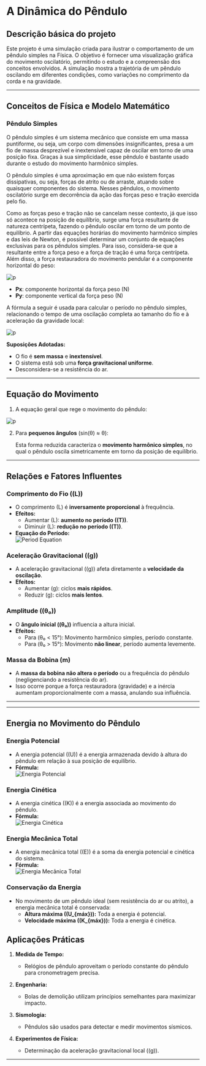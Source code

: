 # **A Dinâmica do Pêndulo**

## **Descrição básica do projeto**

Este projeto é uma simulação criada para ilustrar o comportamento de um pêndulo simples na Física. O objetivo é fornecer uma visualização gráfica do movimento oscilatório, permitindo o estudo e a compreensão dos conceitos envolvidos. A simulação mostra a trajetória de um pêndulo oscilando em diferentes condições, como variações no comprimento da corda e na gravidade.

---

## **Conceitos de Física e Modelo Matemático**

### **Pêndulo Simples**
O pêndulo simples é um sistema mecânico que consiste em uma massa puntiforme, ou seja, um corpo com dimensões insignificantes, presa a um fio de massa desprezível e inextensível capaz de oscilar em torno de uma posição fixa. Graças à sua simplicidade, esse pêndulo é bastante usado durante o estudo do movimento harmônico simples. 

O pêndulo simples é uma aproximação em que não existem forças dissipativas, ou seja, forças de atrito ou de arraste, atuando sobre quaisquer componentes do sistema. Nesses pêndulos, o movimento oscilatório surge em decorrência da ação das forças peso e tração exercida pelo fio.

Como as forças peso e tração não se cancelam nesse contexto, já que isso só acontece na posição de equilíbrio, surge uma força resultante de natureza centrípeta, fazendo o pêndulo oscilar em torno de um ponto de equilíbrio. A partir das equações horárias do movimento harmônico simples e das leis de Newton, é possível determinar um conjunto de equações exclusivas para os pêndulos simples. Para isso, considera-se que a resultante entre a força peso e a força de tração é uma força centrípeta. Além disso, a força restauradora do movimento pendular é a componente horizontal do peso:

![p](https://github.com/user-attachments/assets/64e54e0f-a57e-4ed2-b7f6-108e3bf362b9)

- **Px**: componente horizontal da força peso (N)  
- **Py**: componente vertical da força peso (N)  

A fórmula a seguir é usada para calcular o período no pêndulo simples, relacionando o tempo de uma oscilação completa ao tamanho do fio e à aceleração da gravidade local:

![p](https://github.com/user-attachments/assets/049ae54a-5ccb-426f-9723-2638cd0af775)

**Suposições Adotadas:**
- O fio é **sem massa** e **inextensível**.  
- O sistema está sob uma **força gravitacional uniforme**.  
- Desconsidera-se a resistência do ar.

---

## **Equação do Movimento**

1. A equação geral que rege o movimento do pêndulo:  

![p](https://github.com/user-attachments/assets/e0fe851a-274a-4b1c-84ac-072ec8f04195)

2. Para **pequenos ângulos** (sin(θ) ≈ θ):  

   Esta forma reduzida caracteriza o **movimento harmônico simples**, no qual o pêndulo oscila simetricamente em torno da posição de equilíbrio.

---

## **Relações e Fatores Influentes**

### **Comprimento do Fio (\(L\))**
- O comprimento \(L\) é **inversamente proporcional** à frequência.  
- **Efeitos:**  
  - Aumentar \(L\): **aumento no período (\(T\))**.  
  - Diminuir \(L\): **redução no período (\(T\))**.  
- **Equação do Período:**  
![Period Equation](./equation_3.png)

### **Aceleração Gravitacional (\(g\))**
- A aceleração gravitacional (\(g\)) afeta diretamente a **velocidade da oscilação**.  
- **Efeitos:**  
  - Aumentar \(g\): ciclos **mais rápidos**.  
  - Reduzir \(g\): ciclos **mais lentos**.

### **Amplitude (\(θ₀\))**
- O **ângulo inicial (\(θ₀\))** influencia a altura inicial.  
- **Efeitos:**  
  - Para \(θ₀ < 15°\): Movimento harmônico simples, período constante.  
  - Para \(θ₀ > 15°\): Movimento **não linear**, período aumenta levemente.

### **Massa da Bobina (m)**
- A **massa da bobina não altera o período** ou a frequência do pêndulo (negligenciando a resistência do ar).  
- Isso ocorre porque a força restauradora (gravidade) e a inércia aumentam proporcionalmente com a massa, anulando sua influência.

---

---

## **Energia no Movimento do Pêndulo**

### **Energia Potencial**
- A energia potencial (\(U\)) é a energia armazenada devido à altura do pêndulo em relação à sua posição de equilíbrio.  
- **Fórmula:**  
![Energia Potencial](./potential_energy.png)  

### **Energia Cinética**
- A energia cinética (\(K\)) é a energia associada ao movimento do pêndulo.  
- **Fórmula:**  
![Energia Cinética](./kinetic_energy.png)  

### **Energia Mecânica Total**
- A energia mecânica total (\(E\)) é a soma da energia potencial e cinética do sistema.  
- **Fórmula:**  
![Energia Mecânica Total](./total_mechanical_energy.png)  

### **Conservação da Energia**
- No movimento de um pêndulo ideal (sem resistência do ar ou atrito), a energia mecânica total é conservada:  
  - **Altura máxima (\(U_{máx}\)):** Toda a energia é potencial.  
  - **Velocidade máxima (\(K_{máx}\)):** Toda a energia é cinética.  


## **Aplicações Práticas**

1. **Medida de Tempo:**  
   - Relógios de pêndulo aproveitam o período constante do pêndulo para cronometragem precisa.

2. **Engenharia:**  
   - Bolas de demolição utilizam princípios semelhantes para maximizar impacto.

3. **Sismologia:**  
   - Pêndulos são usados para detectar e medir movimentos sísmicos.

4. **Experimentos de Física:**  
   - Determinação da aceleração gravitacional local (\(g\)).

---
